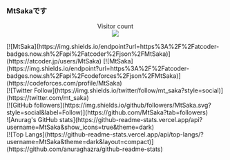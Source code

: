 ### MtSakaです
<p align="center"> 
  Visitor count<br>
  <img src="https://profile-counter.glitch.me/MtSaka/count.svg" />
</p>
[![MtSaka](https://img.shields.io/endpoint?url=https%3A%2F%2Fatcoder-badges.now.sh%2Fapi%2Fatcoder%2Fjson%2FMtSaka)](https://atcoder.jp/users/MtSaka)
[![MtSaka](https://img.shields.io/endpoint?url=https%3A%2F%2Fatcoder-badges.now.sh%2Fapi%2Fcodeforces%2Fjson%2FMtSaka)](https://codeforces.com/profile/MtSaka) <br>
[![Twitter Follow](https://img.shields.io/twitter/follow/mt_saka?style=social)](https://twitter.com/mt_saka) <br>
[![GitHub followers](https://img.shields.io/github/followers/MtSaka.svg?style=social&label=Follow)](https://github.com/MtSaka?tab=followers) <br>
![Anurag's GitHub stats](https://github-readme-stats.vercel.app/api?username=MtSaka&show_icons=true&theme=dark) <br>
[![Top Langs](https://github-readme-stats.vercel.app/api/top-langs/?username=MtSaka&theme=dark&layout=compact)](https://github.com/anuraghazra/github-readme-stats) 

<!--
**MtSaka/MtSaka** is a ✨ _special_ ✨ repository because its `README.md` (this file) appears on your GitHub profile.

Here are some ideas to get you started:

- 🔭 I’m currently working on ...
- 🌱 I’m currently learning ...
- 👯 I’m looking to collaborate on ...
- 🤔 I’m looking for help with ...
- 💬 Ask me about ...
- 📫 How to reach me: ...
- 😄 Pronouns: ...
- ⚡ Fun fact: ...
-->
